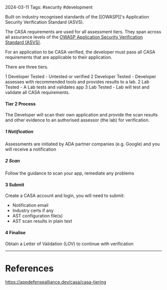 2024-03-11
Tags: #security #development


Built on industry recognised standards of the [[OWASP]]'s Application Security Verification Standard (ASVS).

The CASA requirements are used for all assessment tiers. They span across all assurance levels of the [OWASP Application Security Verification Standard (ASVS)](https://owasp.org/www-project-application-security-verification-standard/).

For an application to be CASA verified, the developer must pass all CASA requirements that are applicable to their application.

There are three tiers.

1 Developer Tested - Untested or verified
2 Developer Tested - Developer assesses with recommended tools and provides results to a lab.
2 Lab Tested - A Lab tests and validates app
3 Lab Tested - Lab will test and validate all CASA requirements.


#### Tier 2 Process
The Developer will scan their own application and provide the scan results and other evidence to an authorised assessor (the lab) for verification.

##### 1 Notification
Assessments are initiated by ADA partner companies (e.g. Google) and you will receive a notification
##### 2 Scan
Follow the guidance to scan your app, remediate any problems

#### 3 Submit
Create a CASA account and login, you will need to submit:
- Notification email
- Industry certs if any
- AST configuration file(s)
- AST scan results in plain text

#### 4 Finalise
Obtain a Letter of Validation (LOV) to continue with verification


---
# References

https://appdefensealliance.dev/casa/casa-tiering


